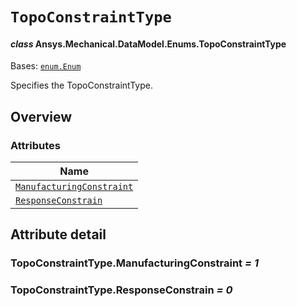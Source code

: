 # `TopoConstraintType`

<a id="ansys.mechanical.stubs.v242.Ansys.Mechanical.DataModel.Enums.TopoConstraintType"></a>

#### *class* Ansys.Mechanical.DataModel.Enums.TopoConstraintType

Bases: [`enum.Enum`](https://docs.python.org/3/library/enum.html#enum.Enum)

Specifies the TopoConstraintType.

<!-- !! processed by numpydoc !! -->

<a id="overview"></a>

## Overview

### Attributes

| Name |
| ------------------------------------------------------------------------------------------------------------------------------------------------------ |
| [`ManufacturingConstraint`](#TopoConstraintType.ManufacturingConstraint) |
| [`ResponseConstrain`](#TopoConstraintType.ResponseConstrain) |

<a id="attribute-detail"></a>

## Attribute detail

<a id="TopoConstraintType.ManufacturingConstraint"></a>

### TopoConstraintType.ManufacturingConstraint *= 1*

<a id="TopoConstraintType.ResponseConstrain"></a>

### TopoConstraintType.ResponseConstrain *= 0*


